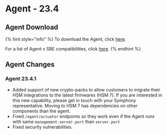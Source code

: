 # Agent - 23.4

## Agent Download

{% hint style="info" %}
To download the Agent, click [here](https://storage.googleapis.com/sym-platform/developers/rest-api/agent-23.4.1.zip).

For a list of Agent x SBE compatibilities, click [here](../../../agent-guide/sbe-x-agent-compatibility-matrix.md).
{% endhint %}

## Agent Changes

### Agent 23.4.1

* Added support of new crypto-packs to allow customers to migrate their HSM integrations to the latest firmwares (HSM 7). If you are interested in this new capability, please get in touch with your Symphony representative. Moving to HSM 7 has dependencies on other components than the agent.
* Fixed `/agent/actuator` endpoints so they work even if the Agent runs with same `management.server.port` than `server.port`
* Fixed security vulnerabilities.
